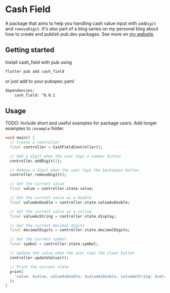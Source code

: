 <!--
This README describes the package. If you publish this package to pub.dev,
this README's contents appear on the landing page for your package.

For information about how to write a good package README, see the guide for
[writing package pages](https://dart.dev/guides/libraries/writing-package-pages).

For general information about developing packages, see the Dart guide for
[creating packages](https://dart.dev/guides/libraries/create-library-packages)
and the Flutter guide for
[developing packages and plugins](https://flutter.dev/developing-packages).
-->

# Cash Field

A package that aims to help you handling cash value input with `addDigit` and `removeDigit`. It's also part of a blog series on my personal blog about how to create and publish pub.dev packages. See more on [my website](yanncabral.com.br).

## Getting started

Install cash_field with pub using

```bash
flutter pub add cash_field
```

or just add to your pubspec.yaml

```bash
dependencies:
    cash_field: ^0.0.1
```

## Usage

TODO: Include short and useful examples for package users. Add longer examples
to `/example` folder.

```dart
void main() {
  // Create a controller
  final controller = CashFieldController();

  // Add a digit when the user taps a number button
  controller.addDigit(1);

  // Remove a digit when the user taps the backspace button
  controller.removeDigit();

  // Get the current value
  final value = controller.state.value;

  // Get the current value as a double
  final valueAsDouble = controller.state.valueAsDouble;

  // Get the current value as a string
  final valueAsString = controller.state.display;

  // Get the current decimal digits
  final decimalDigits = controller.state.decimalDigits;

  // Get the current symbol
  final symbol = controller.state.symbol;

  // Update the value when the user taps the clear button
  controller.updateValue(0);

  // Print the current state
  print(
    'value: $value, valueAsDouble: $valueAsDouble, valueAsString: $valueAsString, decimalDigits: $decimalDigits, symbol: $symbol',
  );
}
```

